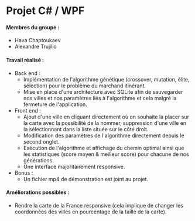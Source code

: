 # Projet C# / WPF

#### Membres du groupe :
- Hava Chaptoukaev
- Alexandre Trujillo

#### Travail réalisé :
- Back end :
  - Implémentation de l'algorithme génétique (crossover, mutation, élite, sélection) pour le problème du marchand itinérant.
  - Mise en place d'une architecture avec SQLite afin de sauvegarder nos villes et nos paramètres liés à l'algorithme et cela malgré la fermeture de l'application.
- Front end :
  - Ajout d'une ville en cliquant directement où on souhaite la placer sur la carte avec la possibilité de la nommer, suppression d'une ville en la sélectionnant dans la liste située sur le côté droit.
  - Modification des paramètres de l'algorithme directement depuis le second onglet.
  - Exécution de l'algorithme et affichage du chemin optimal ainsi que les statistiques (score moyen & meilleur score) pour chacune de nos générations.
  - Une interface majoritairement responsive.
- Bonus :
  - Un fichier mp4 de démonstration est joint au projet.

#### Améliorations possibles :
- Rendre la carte de la France responsive (cela implique de changer les coordonnées des villes en pourcentage de la taille de la carte).
